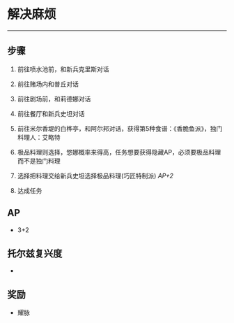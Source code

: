 # 解决麻烦

---

## 步骤

1. 前往喷水池前，和新兵克里斯对话

2. 前往赌场内和普丘对话

3. 前往剧场前，和莉德娜对话

4. 前往餐厅和新兵史坦对话

5. 前往米尔香堤的白桦亭，和阿尔邦对话，获得第5种食谱：《香脆鱼派》，独门料理人：艾略特

6. 极品料理则选择，悠娜概率来得高，任务想要获得隐藏AP，必须要极品料理而不是独门料理

7. 选择把料理交给新兵史坦选择极品料理(巧匠特制派) *AP+2*

8. 达成任务

## AP

- 3+2

## 托尔兹复兴度

- 

## 奖励

- 耀脉